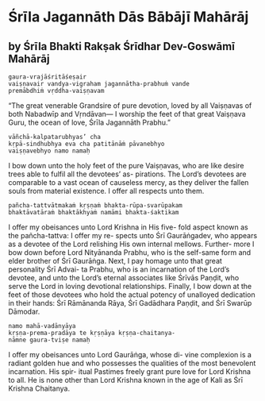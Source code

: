 # Śrīla Jagannāth Dās Bābājī Mahārāj

## by Śrīla Bhakti Rakṣak Śrīdhar Dev-Goswāmī Mahārāj

    gaura-vrajāśritāśeṣair
    vaiṣṇavair vandya-vigraham jagannātha-prabhuṁ vande
    premābdhiṁ vṛddha-vaiṣṇavam

“The great venerable Grandsire of pure devotion, loved by all Vaiṣṇavas of both Nabadwīp and Vṛndāvan—
I worship the feet of that great Vaiṣṇava Guru, the ocean of love, Śrīla Jagannāth Prabhu.”

    vāñchā-kalpatarubhyas’ cha
    kṛpā-sindhubhya eva cha patitānāṁ pāvanebhyo
    vaiṣṇavebhyo namo namaḥ

I bow down unto the holy feet of the pure Vaiṣṇavas, who are like desire trees able to fulfil all the devotees’ as- pirations. The Lord’s devotees are comparable to a vast ocean of causeless mercy, as they deliver the fallen souls from material existence. I offer all respects unto them.

    pañcha-tattvātmakaṁ kṛṣṇaṁ bhakta-rūpa-svarūpakam
    bhaktāvatāraṁ bhaktākhyaṁ namāmi bhakta-śaktikam

I offer my obeisances unto Lord Krishna in His five- fold aspect known as the pañcha-tattva: I offer my re- spects unto Śrī Gaurāṅgadev, who appears as a devotee of the Lord relishing His own internal mellows. Further- more I bow down before Lord Nityānanda Prabhu, who is the self-same form and elder brother of Śrī Gaurāṅga. Next, I pay homage unto that great personality Śrī Advai- ta Prabhu, who is an incarnation of the Lord’s devotee, and unto the Lord’s eternal associates like Śrīvās Paṇḍit, who serve the Lord in loving devotional relationships. Finally, I bow down at the feet of those devotees who hold the actual potency of unalloyed dedication in their hands: Śrī Rāmānanda Rāya, Śrī Gadādhara Paṇḍit, and Śrī Swarūp Dāmodar.

    namo mahā-vadānyāya
    kṛṣṇa-prema-pradāya te kṛṣṇāya kṛṣṇa-chaitanya-
    nāmne gaura-tviṣe namaḥ

I offer my obeisances unto Lord Gaurāṅga, whose di- vine complexion is a radiant golden hue and who possesses the qualities of the most benevolent incarnation. His spir- itual Pastimes freely grant pure love for Lord Krishna to all. He is none other than Lord Krishna known in the age of Kali as Śrī Krishna Chaitanya.

